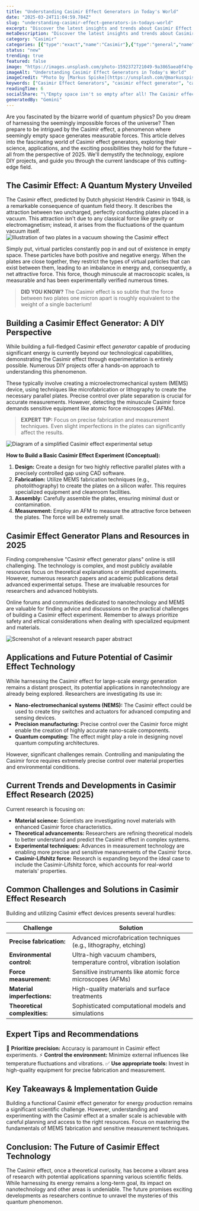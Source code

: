 ```yaml
---
title: "Understanding Casimir Effect Generators in Today's World"
date: "2025-03-24T11:04:59.784Z"
slug: "understanding-casimir-effect-generators-in-todays-world"
excerpt: "Discover the latest insights and trends about Casimir Effect Generators. This comprehensive guide covers everything you need to know about Casimir Effect Generators in 2025."
metaDescription: "Discover the latest insights and trends about Casimir Effect Generators. This comprehensive guide covers everything you need to know about Casimir Effect G..."
category: "Casimir"
categories: [{"type":"exact","name":"Casimir"},{"type":"general","name":"Physics"},{"type":"medium","name":"Nanotechnology"},{"type":"specific","name":"Microelectromechanical Systems"},{"type":"niche","name":"MEMS Fabrication"}]
status: "new"
trending: true
featured: false
image: "https://images.unsplash.com/photo-1592372721049-9a3865aea0f4?q=85&w=1200&fit=max&fm=webp&auto=compress"
imageAlt: "Understanding Casimir Effect Generators in Today's World"
imageCredit: "Photo by [Markus Spiske](https://unsplash.com/@markusspiske) on Unsplash"
keywords: ["Casimir Effect Generators", "casimir effect generator", "casimir effect generator diy", "buy casimir effect generator", "casimir effect generator plans", "how to build a casimir effect generator", "casimir effect generator experiment", "casimir effect generator science project", "casimir force generator", "casimir effect energy generator"]
readingTime: 6
socialShare: "\"Empty space isn't so empty after all! The Casimir effect shows us that even a vacuum teems with energy, hinting at the vast potential locked within the quantum realm.\""
generatedBy: "Gemini"
---
```




Are you fascinated by the bizarre world of quantum physics?  Do you dream of harnessing the seemingly impossible forces of the universe? Then prepare to be intrigued by the Casimir effect, a phenomenon where seemingly empty space generates measurable forces.  This article delves into the fascinating world of Casimir effect generators, exploring their science, applications, and the exciting possibilities they hold for the future – all from the perspective of 2025.  We'll demystify the technology, explore DIY projects, and guide you through the current landscape of this cutting-edge field.

## The Casimir Effect: A Quantum Mystery Unveiled

The Casimir effect, predicted by Dutch physicist Hendrik Casimir in 1948, is a remarkable consequence of quantum field theory. It describes the attraction between two uncharged, perfectly conducting plates placed in a vacuum.  This attraction isn't due to any classical force like gravity or electromagnetism; instead, it arises from the fluctuations of the quantum vacuum itself.  ![Illustration of two plates in a vacuum showing the Casimir effect](https://images.unsplash.com/photo-1516188239414-6bfa485294d8?q=85&w=1200&fit=max&fm=webp&auto=compress)

Simply put, virtual particles constantly pop in and out of existence in empty space.  These particles have both positive and negative energy. When the plates are close together, they restrict the types of virtual particles that can exist between them, leading to an imbalance in energy and, consequently, a net attractive force.  This force, though minuscule at macroscopic scales, is measurable and has been experimentally verified numerous times.

> **DID YOU KNOW?** The Casimir effect is so subtle that the force between two plates one micron apart is roughly equivalent to the weight of a single bacterium!

## Building a Casimir Effect Generator: A DIY Perspective

While building a full-fledged Casimir effect *generator* capable of producing significant energy is currently beyond our technological capabilities, demonstrating the Casimir effect through experimentation is entirely possible.  Numerous DIY projects offer a hands-on approach to understanding this phenomenon.

These typically involve creating a microelectromechanical system (MEMS) device, using techniques like microfabrication or lithography to create the necessary parallel plates.  Precise control over plate separation is crucial for accurate measurements. However, detecting the minuscule Casimir force demands sensitive equipment like atomic force microscopes (AFMs).

> **EXPERT TIP:**  Focus on precise fabrication and measurement techniques. Even slight imperfections in the plates can significantly affect the results.

![Diagram of a simplified Casimir effect experimental setup](https://images.unsplash.com/photo-1473261422289-ece70cf625d3?q=85&w=1200&fit=max&fm=webp&auto=compress)

**How to Build a Basic Casimir Effect Experiment (Conceptual):**

1. **Design:**  Create a design for two highly reflective parallel plates with a precisely controlled gap using CAD software.
2. **Fabrication:**  Utilize MEMS fabrication techniques (e.g., photolithography) to create the plates on a silicon wafer. This requires specialized equipment and cleanroom facilities.
3. **Assembly:**  Carefully assemble the plates, ensuring minimal dust or contamination.
4. **Measurement:**  Employ an AFM to measure the attractive force between the plates.  The force will be extremely small.

##  Casimir Effect Generator Plans and Resources in 2025

Finding comprehensive "Casimir effect generator plans" online is still challenging.  The technology is complex, and most publicly available resources focus on theoretical explanations or simplified experiments.  However, numerous research papers and academic publications detail advanced experimental setups.  These are invaluable resources for researchers and advanced hobbyists.

Online forums and communities dedicated to nanotechnology and MEMS are valuable for finding advice and discussions on the practical challenges of building a Casimir effect experiment.  Remember to always prioritize safety and ethical considerations when dealing with specialized equipment and materials.

![Screenshot of a relevant research paper abstract](https://images.unsplash.com/photo-1724204400838-ca4cd781cc40?q=85&w=1200&fit=max&fm=webp&auto=compress)

##  Applications and Future Potential of Casimir Effect Technology

While harnessing the Casimir effect for large-scale energy generation remains a distant prospect, its potential applications in nanotechnology are already being explored.  Researchers are investigating its use in:

* **Nano-electromechanical systems (NEMS):**  The Casimir effect could be used to create tiny switches and actuators for advanced computing and sensing devices.
* **Precision manufacturing:**  Precise control over the Casimir force might enable the creation of highly accurate nano-scale components.
* **Quantum computing:**  The effect might play a role in designing novel quantum computing architectures.

However, significant challenges remain.  Controlling and manipulating the Casimir force requires extremely precise control over material properties and environmental conditions.

## Current Trends and Developments in Casimir Effect Research (2025)

Current research is focusing on:

* **Material science:**  Scientists are investigating novel materials with enhanced Casimir force characteristics.
* **Theoretical advancements:**  Researchers are refining theoretical models to better understand and predict the Casimir effect in complex systems.
* **Experimental techniques:**  Advances in measurement technology are enabling more precise and sensitive measurements of the Casimir force.
* **Casimir-Lifshitz force:**  Research is expanding beyond the ideal case to include the Casimir-Lifshitz force, which accounts for real-world materials' properties.

## Common Challenges and Solutions in Casimir Effect Research

Building and utilizing Casimir effect devices presents several hurdles:

| Challenge                     | Solution                                                              |
|------------------------------|-------------------------------------------------------------------------|
| **Precise fabrication:**       | Advanced microfabrication techniques (e.g., lithography, etching)      |
| **Environmental control:**    | Ultra-high vacuum chambers, temperature control, vibration isolation   |
| **Force measurement:**       | Sensitive instruments like atomic force microscopes (AFMs)             |
| **Material imperfections:**   | High-quality materials and surface treatments                            |
| **Theoretical complexities:** | Sophisticated computational models and simulations                       |

## Expert Tips and Recommendations

🔑 **Prioritize precision:**  Accuracy is paramount in Casimir effect experiments.
⚡ **Control the environment:**  Minimize external influences like temperature fluctuations and vibrations.
✅ **Use appropriate tools:**  Invest in high-quality equipment for precise fabrication and measurement.

## Key Takeaways & Implementation Guide

Building a functional Casimir effect generator for energy production remains a significant scientific challenge. However, understanding and experimenting with the Casimir effect at a smaller scale is achievable with careful planning and access to the right resources.  Focus on mastering the fundamentals of MEMS fabrication and sensitive measurement techniques.

## Conclusion: The Future of Casimir Effect Technology

The Casimir effect, once a theoretical curiosity, has become a vibrant area of research with potential applications spanning various scientific fields. While harnessing its energy remains a long-term goal, its impact on nanotechnology and other areas is undeniable.  The future promises exciting developments as researchers continue to unravel the mysteries of this quantum phenomenon.

